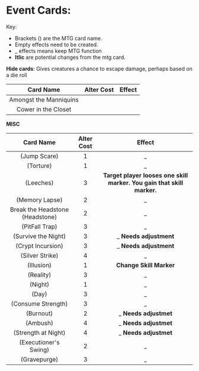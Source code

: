 # Event Cards:

Key:
* Brackets () are the MTG card name.
* Empty effects need to be created.
* _ effects means keep MTG function
* **Itlic** are potential changes from the mtg card. 

**Hide cards**: Gives creatures a chance to escape damage, perhaps based on a die roll

|Card Name                        |Alter Cost|Effect                                                                                       |
|:-------------------------------:|:--------:|:-------------------------------------------------------------------------------------------:|
|Amongst the Manniquins           |          |                                                                                             |
|Cower in the Closet              |          |                                                                                             |


**MISC**

|Card Name                        |Alter Cost|Effect                                                                                       |
|:-------------------------------:|:--------:|:-------------------------------------------------------------------------------------------:|
|(Jump Scare)                     |1         |_                                                                                            |
|(Torture)                        |1         |_                                                                                            |
|(Leeches)                        |3         |**Target player looses one skill marker. You gain that skill marker.**                       |
|(Memory Lapse)                   |2         |_                                                                                            |
|Break the Headstone (Headstone)  |2         |_                                                                                            |
|(PitFall Trap)                   |3         |_                                                                                            |
|(Survive the Night)              |3         |_ **Needs adjustment**                                                                       |
|(Crypt Incursion)                |3         |_ **Needs adjustment**                                                                       |
|(Silver Strike)                  |4         |_                                                                                            |
|(Illusion)                       |1         |**Change Skill Marker**                                                                      |
|(Reality)                        |3         |_                                                                                            |
|(Night)                          |1         |_                                                                                            |
|(Day)                            |3         |_                                                                                            |
|(Consume Strength)               |3         |_                                                                                            |
|(Burnout)                        |2         |_ **Needs adjustmet**                                                                        |
|(Ambush)                         |4         |_ **Needs adjustmet**                                                                        |
|(Strength at Night)              |4         |_ **Needs adjustmet**                                                                        |
|(Executioner's Swing)            |2         |_                                                                                            |
|(Gravepurge)                     |3         |_                                                                                            |



